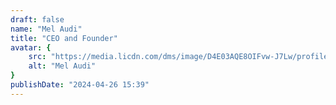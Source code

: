 ```yaml
---
draft: false
name: "Mel Audi"
title: "CEO and Founder"
avatar: {
    src: "https://media.licdn.com/dms/image/D4E03AQE8OIFvw-J7Lw/profile-displayphoto-shrink_400_400/0/1713786345709?e=1721260800&v=beta&t=I4-JkPV3_ctlU5YspyN6FQTCJSN8DCvGGyR8ojZ83UU",
    alt: "Mel Audi"
}
publishDate: "2024-04-26 15:39"
---
```

